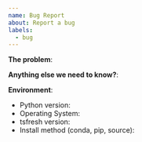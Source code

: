 ```yaml
---
name: Bug Report
about: Report a bug
labels:
  - bug
---
```


<!--
Thank you very much for filing a bug report!
We, the maintainers, are happy to help you. When opening an issue, please provide the following information to us.

If your issue is more a question on how o use tsfresh for your use-case, please have a look into
the Q&A: https://github.com/blue-yonder/tsfresh/discussions/categories/q-a
-->

**The problem**:

<!-- Please shortly describe your problem.

We recommend to include a self-contained copy-pastable example that generates the issue if possible.
If you need data to showcase your problem, please include a very small test dataset.

If you need some help on how to create good bug reports, have a look into those resources:

- Craft Minimal Bug Reports http://matthewrocklin.com/blog/work/2018/02/28/minimal-bug-reports
- Minimal Complete Verifiable Examples https://stackoverflow.com/help/mcve

Please include proper formatting of your error messages and code examples
using the formatting options and have a look into the "Preview" before sending your
bug report.

That makes diagnosing your issue much easier.
-->

**Anything else we need to know?**:

**Environment**:

- Python version:
- Operating System:
- tsfresh version:
- Install method (conda, pip, source):
